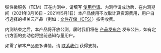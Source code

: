弹性微服务（TEM）正在内测中，请填写 [使用申请](https://cloud.tencent.com/apply/p/d8btsmw6tsp)。内测申请成功后，在内测期间（2021年3月16日 - 2021年5月1日）本产品使用不收取计算资源费用，用户自行选择的相关云产品（例如：[文件存储（CFS）](https://cloud.tencent.com/document/product/582/9553)）按需收费。

内测结束之后，本产品将开放公测。届时我们将在 [产品发布台](https://cloud.tencent.com/product/events) 发布公告，如有定价方面的变动也将提前通知存量用户。

如需了解本产品更多详情，请 [联系我们](https://cloud.tencent.com/about/connect) 获得支持。
